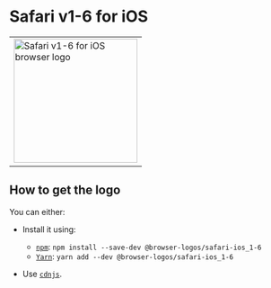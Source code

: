 Safari v1-6 for iOS
===================

<table>
    <tr height=230>
        <td>
            <a href="https://github.com/alrra/browser-logos/tree/8fab53c2544fe45642f4b330f21c426a07c63367/src/archive/safari-ios_1-6">
                <img width=220 src="https://raw.githubusercontent.com/alrra/browser-logos/8fab53c2544fe45642f4b330f21c426a07c63367/src/archive/safari-ios_1-6/safari-ios_1-6_512x512.png" alt="Safari v1-6 for iOS browser logo">
            </a>
        </td>
    </tr>
</table>

How to get the logo
-------------------

You can either:

* Install it using:

  * [`npm`][npm]: `npm install --save-dev @browser-logos/safari-ios_1-6`
  * [`Yarn`][yarn]: `yarn add --dev @browser-logos/safari-ios_1-6`

* Use [`cdnjs`][cdnjs].

<!-- Link labels: -->

[cdnjs]: https://cdnjs.com/libraries/browser-logos
[npm]: https://www.npmjs.com/
[yarn]: https://yarnpkg.com/
